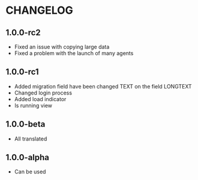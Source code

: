 CHANGELOG
==============

1.0.0-rc2
-----------------
  * Fixed an issue with copying large data
  * Fixed a problem with the launch of many agents

1.0.0-rc1
-----------------
  * Added migration field have been changed TEXT on the field LONGTEXT
  * Changed login process
  * Added load indicator
  * Is running view

1.0.0-beta
-----------------
  * All translated

1.0.0-alpha
-----------------
  * Can be used
